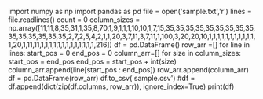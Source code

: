 import numpy as np
import pandas as pd
file  = open('sample.txt','r')
lines = file.readlines()
count = 0
column_sizes = np.array([11,11,8,35,31,1,35,8,70,1,9,1,1,1,10,10,1,7,15,35,35,35,35,35,35,35,35,35,35,35,35,35,35,35,2,7,2,5,4,2,1,1,20,3,7,11,3,7,11,1,100,3,20,20,10,1,1,1,1,1,1,1,1,1,1,1,1,20,1,11,11,1,1,1,1,1,1,1,1,1,1,1,1,1,216])
df = pd.DataFrame()
row_arr =[]
for line in lines:
    start_pos = 0
    end_pos = 0
    column_arr=[]
    for size in column_sizes:
        start_pos = end_pos
        end_pos = start_pos + int(size)
        column_arr.append(line[start_pos : end_pos])
    row_arr.append(column_arr)
df = pd.DataFrame(row_arr)
df.to_csv('sample.csv')
   #df = df.append(dict(zip(df.columns, row_arr)), ignore_index=True)
print(df)
